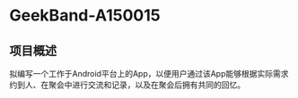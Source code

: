 GeekBand-A150015
====

项目概述
----
拟编写一个工作于Android平台上的App，以便用户通过该App能够根据实际需求约到人、在聚会中进行交流和记录，以及在聚会后拥有共同的回忆。
